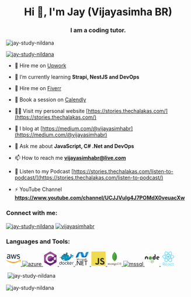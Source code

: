 <h1 align="center">Hi 👋, I'm Jay (Vijayasimha BR)</h1>
<h3 align="center">I am a coding tutor.</h3>

<p align="left"> <img src="https://komarev.com/ghpvc/?username=jay-study-nildana&label=Profile%20views&color=0e75b6&style=flat" alt="jay-study-nildana" /> </p>

<p align="left"> <a href="https://github.com/ryo-ma/github-profile-trophy"><img src="https://github-profile-trophy.vercel.app/?username=jay-study-nildana" alt="jay-study-nildana" /></a> </p>

- 🔭 Hire me on [Upwork](https://www.upwork.com/fl/vijayasimhabr)

- 🌱 I’m currently learning **Strapi, NestJS and DevOps**

- 👯 Hire me on [Fiverr](https://www.fiverr.com/jay_codeguy)

- 🤝 Book a session on [Calendly](https://calendly.com/jaycodingtutor/30min)

- 👨‍💻 Visit my personal website [https://stories.thechalakas.com/](https://stories.thechalakas.com/)

- 📝 I blog at [https://medium.com/@vijayasimhabr](https://medium.com/@vijayasimhabr)

- 💬 Ask me about **JavaScript, C# .Net and DevOps**

- 📫 How to reach me **vijayasimhabr@live.com**

- 📄 Listen to my Podcast [https://stories.thechalakas.com/listen-to-podcast/](https://stories.thechalakas.com/listen-to-podcast/)

- ⚡ YouTube Channel **https://www.youtube.com/channel/UCJJVulg4J7POMdX0veuacXw**

<h3 align="left">Connect with me:</h3>
<p align="left">
<a href="https://codesandbox.com/jay-study-nildana" target="blank"><img align="center" src="https://raw.githubusercontent.com/rahuldkjain/github-profile-readme-generator/master/src/images/icons/Social/codesandbox.svg" alt="jay-study-nildana" height="30" width="40" /></a>
<a href="https://www.leetcode.com/vijayasimhabr" target="blank"><img align="center" src="https://raw.githubusercontent.com/rahuldkjain/github-profile-readme-generator/master/src/images/icons/Social/leet-code.svg" alt="vijayasimhabr" height="30" width="40" /></a>
</p>

<h3 align="left">Languages and Tools:</h3>
<p align="left"> <a href="https://aws.amazon.com" target="_blank" rel="noreferrer"> <img src="https://raw.githubusercontent.com/devicons/devicon/master/icons/amazonwebservices/amazonwebservices-original-wordmark.svg" alt="aws" width="40" height="40"/> </a> <a href="https://azure.microsoft.com/en-in/" target="_blank" rel="noreferrer"> <img src="https://www.vectorlogo.zone/logos/microsoft_azure/microsoft_azure-icon.svg" alt="azure" width="40" height="40"/> </a> <a href="https://www.w3schools.com/cs/" target="_blank" rel="noreferrer"> <img src="https://raw.githubusercontent.com/devicons/devicon/master/icons/csharp/csharp-original.svg" alt="csharp" width="40" height="40"/> </a> <a href="https://www.docker.com/" target="_blank" rel="noreferrer"> <img src="https://raw.githubusercontent.com/devicons/devicon/master/icons/docker/docker-original-wordmark.svg" alt="docker" width="40" height="40"/> </a> <a href="https://dotnet.microsoft.com/" target="_blank" rel="noreferrer"> <img src="https://raw.githubusercontent.com/devicons/devicon/master/icons/dot-net/dot-net-original-wordmark.svg" alt="dotnet" width="40" height="40"/> </a> <a href="https://developer.mozilla.org/en-US/docs/Web/JavaScript" target="_blank" rel="noreferrer"> <img src="https://raw.githubusercontent.com/devicons/devicon/master/icons/javascript/javascript-original.svg" alt="javascript" width="40" height="40"/> </a> <a href="https://www.mongodb.com/" target="_blank" rel="noreferrer"> <img src="https://raw.githubusercontent.com/devicons/devicon/master/icons/mongodb/mongodb-original-wordmark.svg" alt="mongodb" width="40" height="40"/> </a> <a href="https://www.microsoft.com/en-us/sql-server" target="_blank" rel="noreferrer"> <img src="https://www.svgrepo.com/show/303229/microsoft-sql-server-logo.svg" alt="mssql" width="40" height="40"/> </a> <a href="https://nodejs.org" target="_blank" rel="noreferrer"> <img src="https://raw.githubusercontent.com/devicons/devicon/master/icons/nodejs/nodejs-original-wordmark.svg" alt="nodejs" width="40" height="40"/> </a> <a href="https://reactjs.org/" target="_blank" rel="noreferrer"> <img src="https://raw.githubusercontent.com/devicons/devicon/master/icons/react/react-original-wordmark.svg" alt="react" width="40" height="40"/> </a> </p>

<p>&nbsp;<img align="center" src="https://github-readme-stats.vercel.app/api?username=jay-study-nildana&show_icons=true&locale=en" alt="jay-study-nildana" /></p>

<p><img align="center" src="https://github-readme-streak-stats.herokuapp.com/?user=jay-study-nildana&" alt="jay-study-nildana" /></p>

